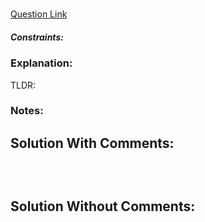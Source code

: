 # 

[Question Link]()  


##### Constraints:

### Explanation:
TLDR: 

### Notes:


## Solution With Comments:
```Python

            
```

## Solution Without Comments:
```Python

```
